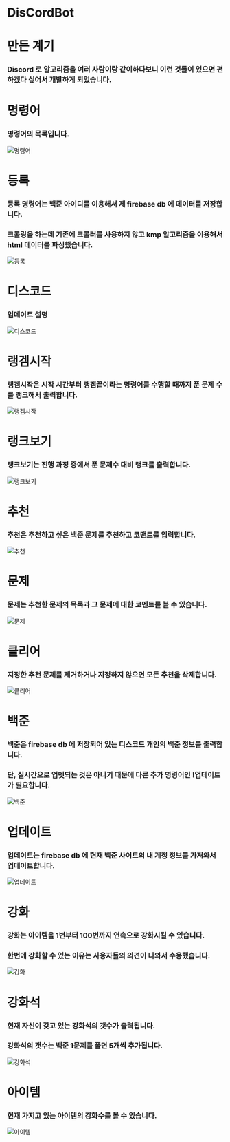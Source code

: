 # DisCordBot

</hr>

# 만든 계기

### Discord 로 알고리즘을 여러 사람이랑 같이하다보니 이런 것들이 있으면 편하겠다 싶어서 개발하게 되었습니다.

</hr>

# 명령어

</hr>

### 명령어의 목록입니다. 

![명령어](https://user-images.githubusercontent.com/49302859/80549649-c8ae9200-89f8-11ea-8408-c1475a0ab6f2.PNG)

</hr>

# 등록

</hr>

### 등록 명령어는 백준 아이디를 이용해서 제 firebase db 에 데이터를 저장합니다.
### 크롤링을 하는데 기존에 크롤러를 사용하지 않고 kmp 알고리즘을 이용해서 html 데이터를 파싱했습니다.

![등록](https://user-images.githubusercontent.com/49302859/80549640-c51b0b00-89f8-11ea-8ca2-f6a7a015c903.PNG)

</hr>


# 디스코드

</hr>

### 업데이트 설명

![디스코드](https://user-images.githubusercontent.com/49302859/80549641-c5b3a180-89f8-11ea-8394-3d3a67ec46c3.PNG)

</hr>

# 랭겜시작

</hr>

### 랭겜시작은 시작 시간부터 랭겜끝이라는 명령어를 수행할 때까지 푼 문제 수를 랭크해서 출력합니다.

![랭겜시작](https://user-images.githubusercontent.com/49302859/80549644-c6e4ce80-89f8-11ea-99f0-4d4c3a9bdd2c.PNG)

</hr>

# 랭크보기

</hr>

### 랭크보기는 진행 과정 중에서 푼 문제수 대비 랭크를 출력합니다.

![랭크보기](https://user-images.githubusercontent.com/49302859/80549647-c77d6500-89f8-11ea-8052-3509f861f21a.PNG)

</hr>

# 추천

</hr>

### 추천은 추천하고 싶은 백준 문제를 추천하고 코맨트를 입력합니다.

![추천](https://user-images.githubusercontent.com/49302859/80549661-cd734600-89f8-11ea-8ae1-220732bb4f5a.PNG)

</hr>

# 문제

</hr>

### 문제는 추천한 문제의 목록과 그 문제에 대한 코멘트를 볼 수 있습니다.

![문제](https://user-images.githubusercontent.com/49302859/80549651-c9472880-89f8-11ea-8928-18aa70d2333a.PNG)

</hr>

# 클리어

</hr>

### 지정한 추천 문제를 제거하거나 지정하지 않으면 모든 추천을 삭제합니다.

![클리어](https://user-images.githubusercontent.com/49302859/80549664-cea47300-89f8-11ea-914c-6fd1683c0096.PNG)

</hr>

# 백준

</hr>

### 백준은 firebase db 에 저장되어 있는 디스코드 개인의 백준 정보를 출력합니다.
### 단, 실시간으로 업뎃되는 것은 아니기 때문에 다른 추가 명령어인 !업데이트가 필요합니다.

![백준](https://user-images.githubusercontent.com/49302859/80549653-c9dfbf00-89f8-11ea-9e01-a5ef1edbc4c4.PNG)

</hr>

# 업데이트

</hr>

### 업데이트는 firebase db 에 현재 백준 사이트의 내 계정 정보를 가져와서 업데이트합니다.

![업데이트](https://user-images.githubusercontent.com/49302859/80549657-cb10ec00-89f8-11ea-960a-7faffced2ce6.PNG)

</hr>

# 강화

</hr>

### 강화는 아이템을 1번부터 100번까지 연속으로 강화시킬 수 있습니다.
### 한번에 강화할 수 있는 이유는 사용자들의 의견이 나와서 수용했습니다.

![강화](https://user-images.githubusercontent.com/49302859/80549637-c3514780-89f8-11ea-9ef6-b3877ac89d23.PNG)

</hr>

# 강화석

</hr>

### 현재 자신이 갖고 있는 강화석의 갯수가 출력됩니다. 
### 강화석의 갯수는 백준 1문제를 풀면 5개씩 추가됩니다.

![강화석](https://user-images.githubusercontent.com/49302859/80549638-c4827480-89f8-11ea-99d4-75e5110b7527.PNG)

</hr>

# 아이템

</hr>

### 현재 가지고 있는 아이템의 강화수를 볼 수 있습니다.

![아이템](https://user-images.githubusercontent.com/49302859/80549654-ca785580-89f8-11ea-98b0-5067a15d87c3.PNG)

</hr>
